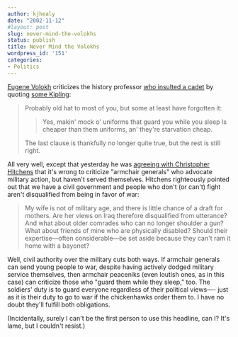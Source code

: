 ```yaml
---
author: kjhealy
date: "2002-11-12"
#layout: post
slug: never-mind-the-volokhs
status: publish
title: Never Mind the Volokhs
wordpress_id: '151'
categories:
- Politics
---
```


[Eugene Volokh](http://volokh.blogspot.com/ "The Volokh Conspiracy") criticizes the history professor [who insulted a cadet](http://www.instapundit.com/archives/005332.php) by quoting [some Kipling](http://volokh.blogspot.com/2002_11_10_volokh_archive.html#85668568):

> Probably old hat to most of you, but some at least have forgotten it:
>
> > Yes, makin' mock o' uniforms that guard you while you sleep 
> >  Is cheaper than them uniforms, an' they're starvation cheap.
>
> The last clause is thankfully no longer quite true, but the rest is still right.

All very well, except that yesterday he was [agreeing with Christopher Hitchens](http://volokh.blogspot.com/2002_11_10_volokh_archive.html#85664691) that it's wrong to criticize "armchair generals" who advocate military action, but haven't served themselves. Hitchens righteously pointed out that we have a civil government and people who don't (or can't) fight aren't disqualified from being in favor of war:

> My wife is not of military age, and there is little chance of a draft for mothers. Are her views on Iraq therefore disqualified from utterance? And what about older comrades who can no longer shoulder a gun? What about friends of mine who are physically disabled? Should their expertise—often considerable—be set aside because they can't ram it home with a bayonet?

Well, civil authority over the military cuts both ways. If armchair generals can send young people to war, despite having actively dodged military service themselves, then armchair peaceniks (even loutish ones, as in this case) can criticize those who "guard them while they sleep," too. The soldiers' duty is to guard everyone regardless of their political views—- just as it is their duty to go to war if the chickenhawks order them to. I have no doubt they'll fulfill both obligations.

(Incidentally, surely I can't be the first person to use this headline, can I? It's lame, but I couldn't resist.)
